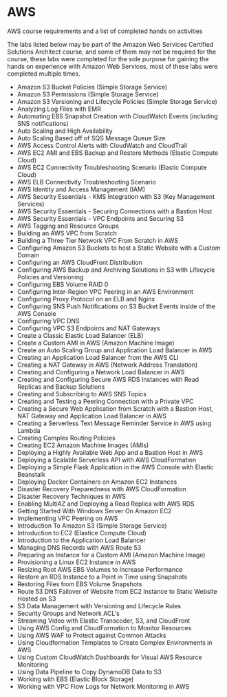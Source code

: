 # AWS
AWS course requirements and a list of completed hands on activities

The labs listed below may be part of the Amazon Web Services Certified Solutions Architect course, and some of them may not be required for the course, these labs were completed for the sole purpose for gaining the hands on experience with Amazon Web Services, most of these labs were completed multiple times.

- Amazon S3 Bucket Policies (Simple Storage Service)
- Amazon S3 Permissions (Simple Storage Service)
- Amazon S3 Versioning and Lifecycle Policies (Simple Storage Service)
- Analyzing Log Files with EMR
- Automating EBS Snapshot Creation with CloudWatch Events (including SNS notifications)
- Auto Scaling and High Availability
- Auto Scaling Based off of SQS Message Queue Size
- AWS Access Control Alerts with CloudWatch and CloudTrail
- AWS EC2 AMI and EBS Backup and Restore Methods (Elastic Compute Cloud)
- AWS EC2 Connectivity Troubleshooting Scenario (Elastic Compute Cloud)
- AWS ELB Connectivity Troubleshooting Scenario
- AWS Identity and Access Management (IAM)
- AWS Security Essentials - KMS Integration with S3 (Key Management Services)
- AWS Security Essentials - Securing Connections with a Bastion Host
- AWS Security Essentials - VPC Endpoints and Securing S3
- AWS Tagging and Resource Groups
- Building an AWS VPC from Scratch
- Building a Three Tier Network VPC From Scratch in AWS
- Configuring Amazon S3 Buckets to host a Static Website with a Custom Domain
- Configuring an AWS CloudFront Distribution
- Configuring AWS Backup and Archiving Solutions in S3 with Lifecycle Policies and Versioning
- Configuring EBS Volume RAID 0
- Configuring Inter-Region VPC Peering in an AWS Environment
- Configuring Proxy Protocol on an ELB and Nginx
- Configuring SNS Push Notifications on S3 Bucket Events inside of the AWS Console
- Configuring VPC DNS
- Configuring VPC S3 Endpoints and NAT Gateways
- Create a Classic Elastic Load Balancer (ELB)
- Create a Custom AMI in AWS (Amazon Machine Image)
- Create an Auto Scaling Group and Application Load Balancer in AWS
- Creating an Application Load Balancer from the AWS CLI
- Creating a NAT Gateway in AWS (Network Address Translation)
- Creating and Configuring a Network Load Balancer in AWS
- Creating and Configuring Secure AWS RDS Instances with Read Replicas and Backup Solutions
- Creating and Subscribing to AWS SNS Topics
- Creating and Testing a Peering Connection with a Private VPC
- Creating a Secure Web Application from Scratch with a Bastion Host, NAT Gateway and Application Load Balancer in AWS
- Creating a Serverless Text Message Reminder Service in AWS using Lambda
- Creating Complex Routing Policies
- Creating EC2 Amazon Machine Images (AMIs)
- Deploying a Highly Available Web App and a Bastion Host in AWS
- Deploying a Scalable Serverless API with AWS CloudFormation
- Deploying a Simple Flask Application in the AWS Console with Elastic Beanstalk
- Deploying Docker Containers on Amazon EC2 Instances
- Disaster Recovery Preparedness with AWS CloudFormation
- Disaster Recovery Techniques in AWS
- Enabling MultiAZ and Deploying a Read Replica with AWS RDS
- Getting Started With Windows Server On Amazon EC2
- Implementing VPC Peering on AWS
- Introduction To Amazon S3 (Simple Storage Service)
- Introduction to EC2 (Elastice Compute Cloud)
- Introduction to the Application Load Balancer
- Managing DNS Records with AWS Route 53
- Preparing an Instance for a Custom AMI (Amazon Machine Image)
- Provisioning a Linux EC2 Instance in AWS
- Resizing Root AWS EBS Volumes to Increase Performance
- Restore an RDS Instance to a Point in Time using Snapshots
- Restoring Files from EBS Volume Snapshots
- Route 53 DNS Failover of Website from EC2 Instance to Static Website Hosted on S3
- S3 Data Management with Versioning and Lifecycle Rules
- Security Groups and Network ACL's
- Streaming Video with Elastic Transcoder, S3, and CloudFront
- Using AWS Config and CloudFormation to Monitor Resources
- Using AWS WAF to Protect against Common Attacks
- Using Cloudformation Templates to Create Complex Environments in AWS
- Using Custom CloudWatch Dashboards for Visual AWS Resource Monitoring
- Using Data Pipeline to Copy DynamoDB Data to S3
- Working with EBS (Elastic Block Storage)
- Working with VPC Flow Logs for Network Monitoring in AWS
